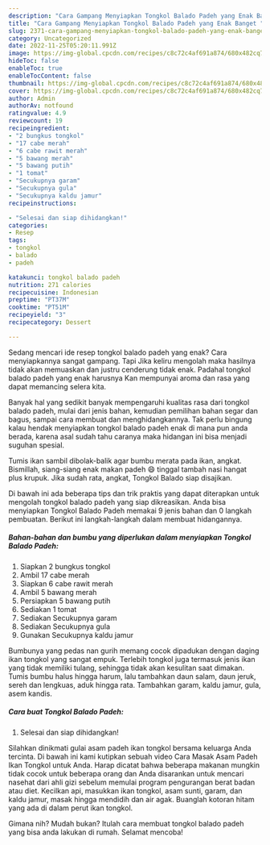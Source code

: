 ```yaml
---
description: "Cara Gampang Menyiapkan Tongkol Balado Padeh yang Enak Banget "
title: "Cara Gampang Menyiapkan Tongkol Balado Padeh yang Enak Banget "
slug: 2371-cara-gampang-menyiapkan-tongkol-balado-padeh-yang-enak-banget
category: Uncategorized
date: 2022-11-25T05:20:11.991Z
image: https://img-global.cpcdn.com/recipes/c8c72c4af691a874/680x482cq70/tongkol-balado-padeh-foto-resep-utama.jpg
hideToc: false
enableToc: true
enableTocContent: false
thumbnail: https://img-global.cpcdn.com/recipes/c8c72c4af691a874/680x482cq70/tongkol-balado-padeh-foto-resep-utama.jpg
cover: https://img-global.cpcdn.com/recipes/c8c72c4af691a874/680x482cq70/tongkol-balado-padeh-foto-resep-utama.jpg
author: Admin
authorAv: notfound
ratingvalue: 4.9
reviewcount: 19
recipeingredient:
- "2 bungkus tongkol"
- "17 cabe merah"
- "6 cabe rawit merah"
- "5 bawang merah"
- "5 bawang putih"
- "1 tomat"
- "Secukupnya garam"
- "Secukupnya gula"
- "Secukupnya kaldu jamur"
recipeinstructions:

- "Selesai dan siap dihidangkan!"
categories:
- Resep
tags:
- tongkol
- balado
- padeh

katakunci: tongkol balado padeh 
nutrition: 271 calories
recipecuisine: Indonesian
preptime: "PT37M"
cooktime: "PT51M"
recipeyield: "3"
recipecategory: Dessert

---
```



Sedang mencari ide resep tongkol balado padeh yang enak? Cara menyiapkannya sangat gampang. Tapi Jika keliru mengolah maka hasilnya tidak akan memuaskan dan justru cenderung tidak enak. Padahal tongkol balado padeh yang enak harusnya Kan mempunyai aroma dan rasa yang dapat memancing selera kita.


Banyak hal yang sedikit banyak mempengaruhi kualitas rasa dari tongkol balado padeh, mulai dari jenis bahan, kemudian pemilihan bahan segar dan bagus, sampai cara membuat dan menghidangkannya. Tak perlu bingung kalau hendak menyiapkan tongkol balado padeh enak di mana pun anda berada, karena asal sudah tahu caranya maka hidangan ini bisa menjadi suguhan spesial.

Tumis ikan sambil dibolak-balik agar bumbu merata pada ikan, angkat. Bismillah, siang-siang enak makan padeh 😄 tinggal tambah nasi hangat plus krupuk. Jika sudah rata, angkat, Tongkol Balado siap disajikan.


Di bawah ini ada beberapa tips dan trik praktis yang dapat diterapkan untuk mengolah tongkol balado padeh yang siap dikreasikan. Anda bisa menyiapkan Tongkol Balado Padeh memakai 9 jenis bahan dan 0 langkah pembuatan. Berikut ini langkah-langkah dalam membuat hidangannya.

<!--inarticleads1-->

##### Bahan-bahan dan bumbu yang diperlukan dalam menyiapkan Tongkol Balado Padeh:

1. Siapkan 2 bungkus tongkol
1. Ambil 17 cabe merah
1. Siapkan 6 cabe rawit merah
1. Ambil 5 bawang merah
1. Persiapkan 5 bawang putih
1. Sediakan 1 tomat
1. Sediakan Secukupnya garam
1. Sediakan Secukupnya gula
1. Gunakan Secukupnya kaldu jamur


Bumbunya yang pedas nan gurih memang cocok dipadukan dengan daging ikan tongkol yang sangat empuk. Terlebih tongkol juga termasuk jenis ikan yang tidak memiliki tulang, sehingga tidak akan kesulitan saat dimakan. Tumis bumbu halus hingga harum, lalu tambahkan daun salam, daun jeruk, sereh dan lengkuas, aduk hingga rata. Tambahkan garam, kaldu jamur, gula, asem kandis. 

<!--inarticleads2-->

##### Cara buat Tongkol Balado Padeh:


1. Selesai dan siap dihidangkan!

Silahkan dinikmati gulai asam padeh ikan tongkol bersama keluarga Anda tercinta. Di bawah ini kami kutipkan sebuah video Cara Masak Asam Padeh Ikan Tongkol untuk Anda. Harap dicatat bahwa beberapa makanan mungkin tidak cocok untuk beberapa orang dan Anda disarankan untuk mencari nasehat dari ahli gizi sebelum memulai program pengurangan berat badan atau diet. Kecilkan api, masukkan ikan tongkol, asam sunti, garam, dan kaldu jamur, masak hingga mendidih dan air agak. Buanglah kotoran hitam yang ada di dalam perut ikan tongkol. 

Gimana nih? Mudah bukan? Itulah cara membuat tongkol balado padeh yang bisa anda lakukan di rumah. Selamat mencoba!

